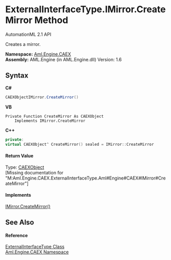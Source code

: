 # ExternalInterfaceType.IMirror.CreateMirror Method 
AutomationML 2.1 API 

Creates a mirror.

**Namespace:**&nbsp;<a href="N_Aml_Engine_CAEX">Aml.Engine.CAEX</a><br />**Assembly:**&nbsp;AML.Engine (in AML.Engine.dll) Version: 1.6

## Syntax

**C#**<br />
``` C#
CAEXObjectIMirror.CreateMirror()
```

**VB**<br />
``` VB
Private Function CreateMirror As CAEXObject
	Implements IMirror.CreateMirror
```

**C++**<br />
``` C++
private:
virtual CAEXObject^ CreateMirror() sealed = IMirror::CreateMirror
```


#### Return Value
Type: <a href="T_Aml_Engine_CAEX_CAEXObject">CAEXObject</a><br />\[Missing <returns> documentation for "M:Aml.Engine.CAEX.ExternalInterfaceType.Aml#Engine#CAEX#IMirror#CreateMirror"\]

#### Implements
<a href="M_Aml_Engine_CAEX_IMirror_CreateMirror">IMirror.CreateMirror()</a><br />

## See Also


#### Reference
<a href="T_Aml_Engine_CAEX_ExternalInterfaceType">ExternalInterfaceType Class</a><br /><a href="N_Aml_Engine_CAEX">Aml.Engine.CAEX Namespace</a><br />